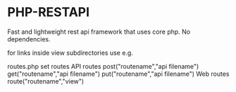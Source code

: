 # PHP-RESTAPI
Fast and lightweight rest api framework that uses core php.
No dependencies.

for links inside view subdirectories use <?=$host?>
e.g. <form action="<?=$host?>api/logout">

routes.php set routes
API routes
    post("routename","api filename")
    get("routename","api filename")
    put("routename","api filename")
Web routes
    route("routename","view")